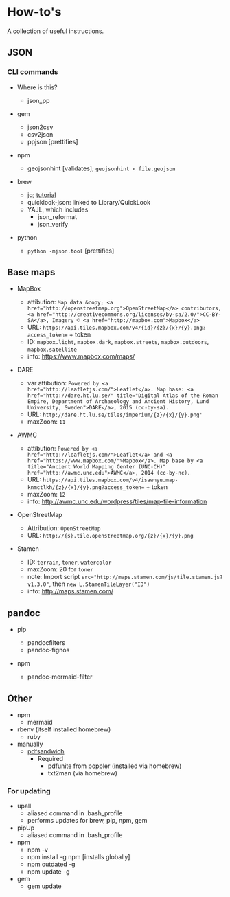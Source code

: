# How-to's

A collection of useful instructions.

## JSON

### CLI commands

- Where is this?
	- json_pp

- gem
	- json2csv
	- csv2json
	- ppjson [prettifies]

- npm
	- geojsonhint [validates]; `geojsonhint < file.geojson`

- brew
	- jq; [tutorial](http://programminghistorian.github.io/ph-submissions/lessons/json-and-jq.html)
	- quicklook-json: linked to Library/QuickLook
	- YAJL, which includes
		- json_reformat
		- json_verify

- python
	- `python -mjson.tool` [prettifies]

## Base maps

- MapBox
	- attibution: `Map data &copy; <a href="http://openstreetmap.org">OpenStreetMap</a> contributors, <a href="http://creativecommons.org/licenses/by-sa/2.0/">CC-BY-SA</a>, Imagery © <a href="http://mapbox.com">Mapbox</a>`
	- URL: `https://api.tiles.mapbox.com/v4/{id}/{z}/{x}/{y}.png?access_token=` + token
	- ID: `mapbox.light`, `mapbox.dark`, `mapbox.streets`, `mapbox.outdoors`, `mapbox.satellite`
	- info: <https://www.mapbox.com/maps/>

- DARE
	- var attibution: `Powered by <a href="http://leafletjs.com/">Leaflet</a>. Map base: <a href="http://dare.ht.lu.se/" title="Digital Atlas of the Roman Empire, Department of Archaeology and Ancient History, Lund University, Sweden">DARE</a>, 2015 (cc-by-sa).`
	- URL: `http://dare.ht.lu.se/tiles/imperium/{z}/{x}/{y}.png'`
	- maxZoom: `11`

- AWMC
	- attibution: `Powered by <a href="http://leafletjs.com/">Leaflet</a> and <a href="https://www.mapbox.com/">Mapbox</a>. Map base by <a title="Ancient World Mapping Center (UNC-CH)" href="http://awmc.unc.edu">AWMC</a>, 2014 (cc-by-nc).`
	- URL: `https://api.tiles.mapbox.com/v4/isawnyu.map-knmctlkh/{z}/{x}/{y}.png?access_token=` + token
	- maxZoom: `12`
	- info: <http://awmc.unc.edu/wordpress/tiles/map-tile-information>

- OpenStreetMap
	- Attribution: `OpenStreetMap`
	- URL: `http://{s}.tile.openstreetmap.org/{z}/{x}/{y}.png`

- Stamen
	- ID: `terrain`, `toner`, `watercolor`
	- maxZoom: 20 for `toner`
	- note: Import script `src="http://maps.stamen.com/js/tile.stamen.js?v1.3.0"`, then `new L.StamenTileLayer("ID")`
	- info: <http://maps.stamen.com/>

## pandoc

- pip
    - pandocfilters
    - pandoc-fignos

- npm
    - pandoc-mermaid-filter

## Other

- npm
    - mermaid
- rbenv (itself installed homebrew)
	- ruby
- manually
	- [pdfsandwich](http://www.tobias-elze.de/pdfsandwich/)
		- Required
			- pdfunite from poppler (installed via homebrew)
			- txt2man (via homebrew)

### For updating

- upall
	- aliased command in .bash_profile
	- performs updates for brew, pip, npm, gem
- pipUp
    - aliased command in .bash_profile
- npm 
	- npm -v
	- npm install -g npm [installs globally]
	- npm outdated -g
	- npm update -g <pkg>
- gem
	- gem update
